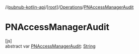 //[pubnub-kotlin-api](../../../index.md)/[[root]](../index.md)/[Operations](index.md)/[PNAccessManagerAudit](-p-n-access-manager-audit.md)

# PNAccessManagerAudit

[js]\
abstract var [PNAccessManagerAudit](-p-n-access-manager-audit.md): [String](https://kotlinlang.org/api/latest/jvm/stdlib/kotlin/-string/index.html)
